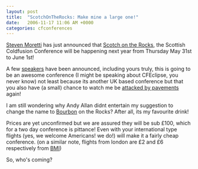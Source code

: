 ```yaml
---
layout: post
title:  "ScotchOnTheRocks: Make mine a large one!"
date:   2006-11-17 11:06 AM +0000
categories: cfconferences
---
```

<a href="http://nil.checksite.co.uk/index.cfm/2006/11/17/Announcing-Scotch-on-the-Rocks-2007">Steven Moretti</a> has just announced that <a href="http://scotch.scottishcfug.com/">Scotch on the Rocks</a>, the Scottish Coldfusion Conference will be happening next year from Thursday May 31st to June 1st!

A few <a href="http://scotch.scottishcfug.com/speakers.cfm">speakers</a> have been announced, including yours truly, this is going to be an awesome conference (I might be speaking about CFEclipse, you never know) not least because its another UK based conference but that you also have (a small) chance to watch me be <a href="http://www.andyjarrett.co.uk/andy/blog/index.cfm/2006/11/10/CFDevCon-The-photos-have-started">attacked by pavements</a> again!

I am still wondering why Andy Allan didnt entertain my suggestion to change the name to <a href="http://www.jackdaniels.com/">Bourbon</a> on the Rocks? After all, its my favourite drink! 

Prices are yet unconfirmed but we are assured they will be sub &pound;100, which for a two day conference is pittance! Even with your international type flights (yes, we welcome Americans! we do!) will make it a fairly cheap conference. (on a similar note, flights from london are &pound;2 and &pound;6 respectively from <a href="http://www.flybmi.com/bmi/en-gb/index.aspx">BMI</a>)

So, who's coming?